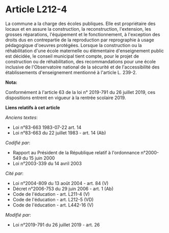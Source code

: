 # Article L212-4

La commune a la charge des écoles publiques. Elle est propriétaire des locaux et en assure la construction, la
reconstruction, l'extension, les grosses réparations, l'équipement et le fonctionnement, à l'exception des droits dus en
contrepartie de la reproduction par reprographie à usage pédagogique d'oeuvres protégées. Lorsque la construction ou la
réhabilitation d'une école maternelle ou élémentaire d'enseignement public est décidée, le conseil municipal tient compte,
pour le projet de construction ou de réhabilitation, des recommandations pour une école inclusive de l'Observatoire national
de la sécurité et de l'accessibilité des établissements d'enseignement mentionné à l'article L. 239-2.

**Nota:**

Conformément à l'article 63 de la loi n° 2019-791 du 26 juillet 2019, ces dispositions entrent en vigueur à la rentrée
scolaire 2019.

**Liens relatifs à cet article**

_Anciens textes_:

  - Loi n°83-663 1983-07-22 art. 14
  - Loi n°83-663 du 22 juillet 1983 - art. 14 (Ab)

_Codifié par_:

  - Rapport au Président de la République relatif à l'ordonnance n°2000-549 du 15 juin 2000
  - Loi n°2003-339 du 14 avril 2003

_Cité par_:

  - Loi n°2004-809 du 13 août 2004 - art. 84 (V)
  - Décret n°2006-753 du 29 juin 2006 - art. 1 (Ab)
  - Code de l'éducation - art. L211-4 (V)
  - Code de l'éducation - art. L212-5 (VD)
  - Code de l'éducation - art. L442-16 (V)

_Modifié par_:

  - Loi n°2019-791 du 26 juillet 2019 - art. 26
